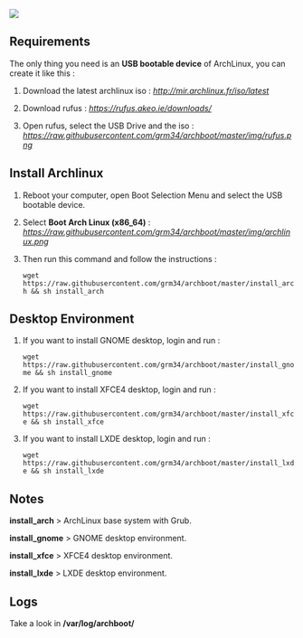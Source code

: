 ![](http://i.imgur.com/z4nv4Kj.png)

## Requirements

The only thing you need is an **USB bootable device** of ArchLinux, you can create it like this :

1. Download the latest archlinux iso : *http://mir.archlinux.fr/iso/latest*

2. Download rufus : *https://rufus.akeo.ie/downloads/*

3. Open rufus, select the USB Drive and the iso : *https://raw.githubusercontent.com/grm34/archboot/master/img/rufus.png*

## Install Archlinux

1. Reboot your computer, open Boot Selection Menu and select the USB bootable device.

2. Select **Boot Arch Linux (x86_64)** : *https://raw.githubusercontent.com/grm34/archboot/master/img/archlinux.png*

3. Then run this command and follow the instructions :

    `wget https://raw.githubusercontent.com/grm34/archboot/master/install_arch && sh install_arch`

## Desktop Environment

1. If you want to install GNOME desktop, login and run :

    `wget https://raw.githubusercontent.com/grm34/archboot/master/install_gnome && sh install_gnome`

2. If you want to install XFCE4 desktop, login and run :

    `wget https://raw.githubusercontent.com/grm34/archboot/master/install_xfce && sh install_xfce`

3. If you want to install LXDE desktop, login and run :

    `wget https://raw.githubusercontent.com/grm34/archboot/master/install_lxde && sh install_lxde`

## Notes

**install_arch**   >  ArchLinux base system with Grub.

**install_gnome**  >  GNOME desktop environment.

**install_xfce**   >  XFCE4 desktop environment.

**install_lxde**   >  LXDE desktop environment.

## Logs
Take a look in **/var/log/archboot/**
